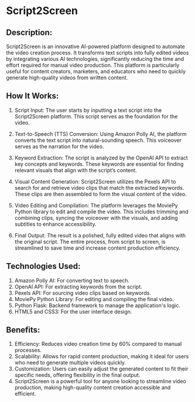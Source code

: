 # Script2Screen

## Description:

Script2Screen is an innovative AI-powered platform designed to automate the video creation process. It transforms text scripts into fully edited videos by integrating various AI technologies, significantly reducing the time and effort required for manual video production. This platform is particularly useful for content creators, marketers, and educators who need to quickly generate high-quality videos from written content.

## How It Works:

1. Script Input: The user starts by inputting a text script into the Script2Screen platform. This script serves as the foundation for the video.

2. Text-to-Speech (TTS) Conversion: Using Amazon Polly AI, the platform converts the text script into natural-sounding speech. This voiceover serves as the narration for the video.

3. Keyword Extraction: The script is analyzed by the OpenAI API to extract key concepts and keywords. These keywords are essential for finding relevant visuals that align with the script’s content.

4. Visual Content Generation: Script2Screen utilizes the Pexels API to search for and retrieve video clips that match the extracted keywords. These clips are then assembled to form the visual content of the video.

5. Video Editing and Compilation: The platform leverages the MoviePy Python library to edit and compile the video. This includes trimming and combining clips, syncing the voiceover with the visuals, and adding subtitles to enhance accessibility.

6. Final Output: The result is a polished, fully edited video that aligns with the original script. The entire process, from script to screen, is streamlined to save time and increase content production efficiency.

## Technologies Used:

1. Amazon Polly AI: For converting text to speech.
2. OpenAI API: For extracting keywords from the script.
3. Pexels API: For sourcing video clips based on keywords.
4. MoviePy Python Library: For editing and compiling the final video.
5. Python Flask: Backend framework to manage the application's logic.
6. HTML5 and CSS3: For the user interface design.

## Benefits:

1. Efficiency: Reduces video creation time by 60% compared to manual processes.
2. Scalability: Allows for rapid content production, making it ideal for users who need to generate multiple videos quickly.
3. Customization: Users can easily adjust the generated content to fit their specific needs, offering flexibility in the final output.
4. Script2Screen is a powerful tool for anyone looking to streamline video production, making high-quality content creation accessible and efficient.
